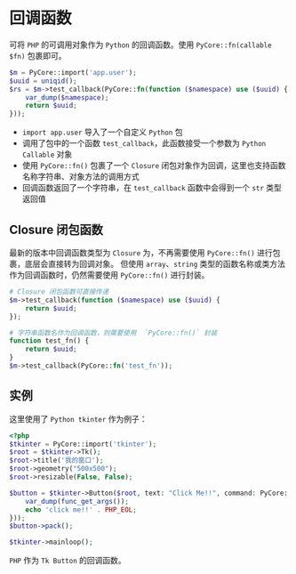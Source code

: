 # 回调函数

可将 `PHP` 的可调用对象作为 `Python` 的回调函数。使用 `PyCore::fn(callable $fn)` 包裹即可。

```php
$m = PyCore::import('app.user');
$uuid = uniqid();
$rs = $m->test_callback(PyCore::fn(function ($namespace) use ($uuid) {
    var_dump($namespace);
    return $uuid;
}));
```

- `import app.user` 导入了一个自定义 `Python` 包
- 调用了包中的一个函数 `test_callback`，此函数接受一个参数为 `Python Callable` 对象
- 使用 `PyCore::fn()` 包裹了一个 `Closure` 闭包对象作为回调，这里也支持函数名称字符串、对象方法的调用方式
- 回调函数返回了一个字符串，在 `test_callback` 函数中会得到一个 `str` 类型返回值

## Closure 闭包函数
最新的版本中回调函数类型为 `Closure` 为，不再需要使用 `PyCore::fn()` 进行包裹，底层会直接转为回调对象。
但使用 `array`、`string` 类型的函数名称或类方法作为回调函数时，仍然需要使用 `PyCore::fn()` 进行封装。

```php
# Closure 闭包函数可直接传递
$m->test_callback(function ($namespace) use ($uuid) {
    return $uuid;
});

# 字符串函数名作为回调函数，则需要使用  `PyCore::fn()` 封装
function test_fn() {
    return $uuid;
}
$m->test_callback(PyCore::fn('test_fn'));
```

## 实例
这里使用了 `Python tkinter` 作为例子：

```php
<?php
$tkinter = PyCore::import('tkinter');
$root = $tkinter->Tk();
$root->title('我的窗口');
$root->geometry("500x500");
$root->resizable(False, False);

$button = $tkinter->Button($root, text: "Click Me!!", command: PyCore::fn(function () {
    var_dump(func_get_args());
    echo 'click me!!' . PHP_EOL;
}));
$button->pack();

$tkinter->mainloop();
```

`PHP` 作为 `Tk Button` 的回调函数。 
